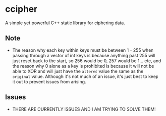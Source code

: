 # ccipher
A simple yet powerful C++ static library for ciphering data.

## Note
- The reason why each key within keys must be between 1 - 255 when passing through a vector of int keys is because
  anything past 255 will just reset back to the start, so 256 would be 0, 257 would be 1... etc, and the reason why
  0 alone as a key is prohibited is because it will not be able to XOR and will just have the `altered` value the same as
  the `original` value. Although it's not much of an issue, it's just best to keep it out to prevent issues from arising.

## Issues
- THERE ARE CURRENTLY ISSUES AND I AM TRYING TO SOLVE THEM!
